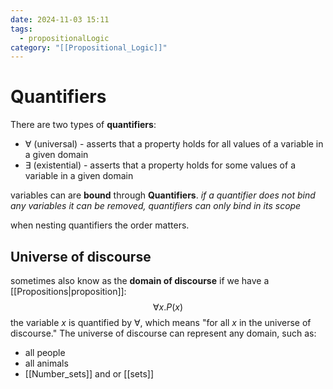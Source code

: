 ```yaml
---
date: 2024-11-03 15:11
tags:
  - propositionalLogic
category: "[[Propositional_Logic]]"
---
```

# Quantifiers
There are two types of **quantifiers**:
- $\forall$ (universal) -  asserts that a property holds for all values of a variable in a given domain
- $\exists$ (existential) - asserts that a property holds for some values of a variable in a given domain

variables can are **bound** through **Quantifiers**.
*if a quantifier does not bind any variables it can be removed, quantifiers can only bind in its scope*

when nesting quantifiers the order matters.

## Universe of discourse
sometimes also know as the **domain of discourse**
if we have a [[Propositions|proposition]]:
$$\forall{x}.{P(x)}$$
the variable $x$ is quantified by $\forall$, which means "for all $x$ in the universe of discourse."
The universe of discourse can represent any domain, such as:
- all people
- all animals
- [[Number_sets]] and or [[sets]]